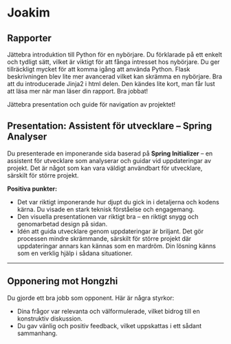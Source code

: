 # Joakim

## Rapporter

Jättebra introduktion till Python för en nybörjare. Du förklarade på ett enkelt och tydligt sätt, vilket är viktigt för att fånga intresset hos nybörjare. Du ger tillräckligt mycket för att komma igång att använda Python. Flask beskrivningen blev lite mer avancerad vilket kan skrämma en nybörjare. Bra att du introducerade Jinja2 i html delen. Den kändes lite kort, man får lust att läsa mer när man läser din rapport. Bra jobbat!

Jättebra presentation och guide för navigation av projektet!

## Presentation: Assistent för utvecklare – Spring Analyser

Du presenterade en imponerande sida baserad på **Spring Initializer** – en assistent för utvecklare som analyserar och guidar vid uppdateringar av projekt. Det är något som kan vara väldigt användbart för utvecklare, särskilt för större projekt.

**Positiva punkter:**

- Det var riktigt imponerande hur djupt du gick in i detaljerna och kodens kärna. Du visade en stark teknisk förståelse och engagemang.
- Den visuella presentationen var riktigt bra – en riktigt snygg och genomarbetad design på sidan.
- Idén att guida utvecklare genom uppdateringar är briljant. Det gör processen mindre skrämmande, särskilt för större projekt där uppdateringar annars kan kännas som en mardröm. Din lösning känns som en verklig hjälp i sådana situationer.

---

## Opponering mot Hongzhi

Du gjorde ett bra jobb som opponent. Här är några styrkor:

- Dina frågor var relevanta och välformulerade, vilket bidrog till en konstruktiv diskussion.
- Du gav vänlig och positiv feedback, vilket uppskattas i ett sådant sammanhang.
